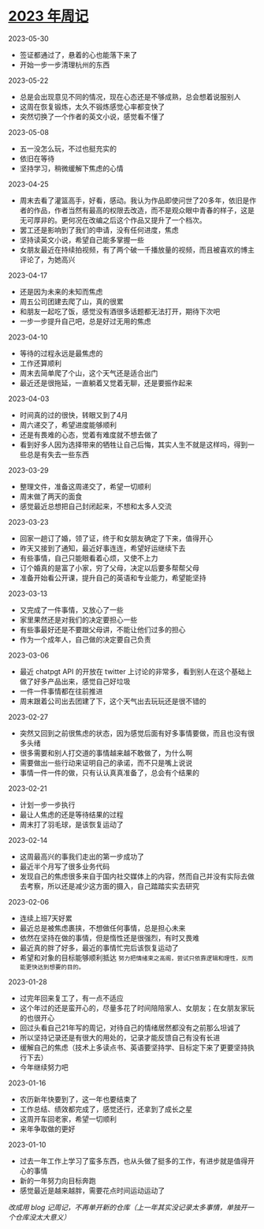 # [2023 年周记](https://github.com/GeorgeCh2/blog/issues/15)

2023-05-30
* 签证都通过了，悬着的心也能落下来了
* 开始一步一步清理杭州的东西

2023-05-22
* 总是会出现意见不同的情况，现在心态还是不够成熟，总会想着说服别人
* 这周在恢复锻炼，太久不锻炼感觉心率都变快了
* 突然切换了一个作者的英文小说，感觉看不懂了

2023-05-08
* 五一没怎么玩，不过也挺充实的
* 依旧在等待
* 坚持学习，稍微缓解下焦虑的心情

2023-04-25
* 周末去看了灌篮高手，好看，感动。我认为作品即使问世了20多年，依旧是作者的作品，作者当然有最高的权限去改造，而不是观众眼中青春的样子，这是无可厚非的。更何况在改编之后这个作品又提升了一个档次。
* 罢工还是影响到了我们的申请，没有任何进度，焦虑
* 坚持读英文小说，希望自己能多掌握一些
* 女朋友最近在持续拍视频，有了两个破一千播放量的视频，而且被喜欢的博主评论了，为她高兴

2023-04-17
* 还是因为未来的未知而焦虑
* 周五公司团建去爬了山，真的很累
* 和朋友一起吃了饭，感觉没有酒很多话题都无法打开，期待下次吧
* 一步一步提升自己吧，总是好过无用的焦虑

2023-04-10
* 等待的过程永远是最焦虑的
* 工作还算顺利
* 周末去简单爬了个山，这个天气还是适合出门
* 最近还是很拖延，一直躺着又觉着无聊，还是要振作起来

2023-04-03
* 时间真的过的很快，转眼又到了4月
* 周六递交了，希望进度能够顺利
* 还是有畏难的心态，觉着有难度就不想去做了
* 看到好多人因为选择带来的牺牲让自己后悔，其实人生不就是这样吗，得到一些总是有失去一些东西

2023-03-29
* 整理文件，准备这周递交了，希望一切顺利
* 周末做了两天的面食
* 感觉最近总想把自己封闭起来，不想和太多人交流

2023-03-23
* 回家一趟订了婚，领了证，终于和女朋友确定了下来，值得开心
* 昨天又接到了通知，最近好事连连，希望好运继续下去
* 有些事情，自己只能眼看着心烦，又使不上力
* 订个婚真的是富了小家，穷了父母，决定以后要多帮帮父母
* 准备开始看公开课，提升自己的英语和专业能力，希望能坚持

2023-03-13
* 又完成了一件事情，又放心了一些
* 家里果然还是对我们的决定要担心一些
* 有些事最好还是不要跟父母讲，不能让他们过多的担心
* 作为一个成年人，自己做的决定要自己负责

2023-03-06
* 最近 chatpgt API 的开放在 twitter 上讨论的非常多，看到别人在这个基础上做了好多产品出来，感觉自己好垃圾
* 一件一件事情都在往前推进
* 周末跟着公司出去团建了下，这个天气出去玩玩还是很不错的

2023-02-27
* 突然又回到之前很焦虑的状态，因为感觉后面有好多事情要做，而且也没有很多头绪
* 很多需要和别人打交道的事情越来越不敢做了，为什么啊
* 需要做出一些行动来证明自己的承诺，而不只是嘴上说说
* 事情一件一件的做，只有认认真真准备了，总会有个结果的

2023-02-21
* 计划一步一步执行
* 最让人焦虑的还是等待结果的过程
* 周末打了羽毛球，是该恢复运动了

2023-02-14
* 这周最高兴的事我们走出的第一步成功了
* 最近半个月写了很多业务代码
* 发现自己的焦虑很多来自于国内社交媒体上的内容，然而自己并没有实际去做去考察，所以还是减少这方面的摄入，自己踏踏实实去研究

2023-02-06
* 连续上班7天好累
* 最近总是被焦虑裹挟，不想做任何事情，总是担心未来
* 依然在坚持在做的事情，但是惰性还是很强烈，有时又畏难
* 最近真的胖了好多，最近的事情忙完后该恢复运动了
* 希望和对象的目标能够顺利抵达
`努力把情绪束之高阁，尝试只依靠逻辑和理性，反而能更快达到想要的目的。`

2023-01-28
* 过完年回来复工了，有一点不适应
* 这个年过的还是蛮开心的，尽量多花了时间陪陪家人、女朋友；在女朋友家玩的也很开心
* 回过头看自己21年写的周记，对待自己的情绪居然都没有之前那么坦诚了
* 所以坚持记录还是有很大的用处的，记录才能反馈自己有没有长进
* 缓解自己的焦虑（技术上多读点书、英语要坚持学、目标定下来了更要坚持执行下去）
* 今年继续努力吧
  
2023-01-16
* 农历新年快要到了，这一年也要结束了
* 工作总结、绩效都完成了，感觉还行，还拿到了成长之星
* 这周开车回老家，希望一切顺利
* 来年争取做的更好
  
2023-01-10
* 过去一年工作上学习了蛮多东西，也从头做了挺多的工作，有进步就是值得开心的事情
* 新的一年努力向目标奔跑
* 感觉最近是越来越胖，需要花点时间运动运动了

*改成用 blog 记周记，不再单开新的仓库（上一年其实没记录太多事情，单独开一个仓库没太大意义）*